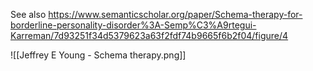 See also https://www.semanticscholar.org/paper/Schema-therapy-for-borderline-personality-disorder%3A-Semp%C3%A9rtegui-Karreman/7d93251f34d5379623a63f2fdf74b9665f6b2f04/figure/4

![[Jeffrey E Young - Schema therapy.png]]